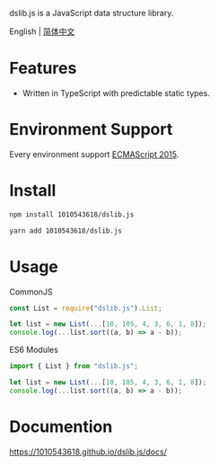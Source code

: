 dslib.js is a JavaScript data structure library.

English | [简体中文](./README-zh_CN.md) 

# Features

- Written in TypeScript with predictable static types.

# Environment Support

Every environment support [ECMAScript 2015](https://www.ecma-international.org/ecma-262/6.0/#sec-symbol-objects).

# Install

```bash
npm install 1010543618/dslib.js
```

```bash
yarn add 1010543618/dslib.js
```

# Usage

CommonJS

```js
const List = require("dslib.js").List;

let list = new List(...[10, 105, 4, 3, 6, 1, 8]);
console.log(...list.sort((a, b) => a - b));
```

ES6 Modules

```js
import { List } from "dslib.js";

let list = new List(...[10, 105, 4, 3, 6, 1, 8]);
console.log(...list.sort((a, b) => a - b));
```

# Documention
https://1010543618.github.io/dslib.js/docs/

